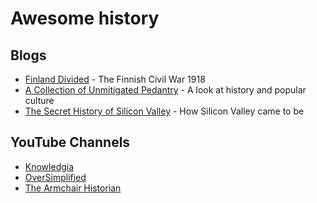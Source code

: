 # Awesome history

## Blogs

- [Finland Divided](https://finlanddivided.wordpress.com/) - The Finnish Civil War 1918
- [A Collection of Unmitigated Pedantry](https://acoup.blog/) - A look at history and popular culture
- [The Secret History of Silicon Valley](https://steveblank.com/secret-history/) - How Silicon Valley came to be

## YouTube Channels

- [Knowledgia](https://www.youtube.com/c/Knowledgia)
- [OverSimplified](https://www.youtube.com/c/OverSimplified)
- [The Armchair Historian](https://www.youtube.com/c/TheArmchairHistorian)

